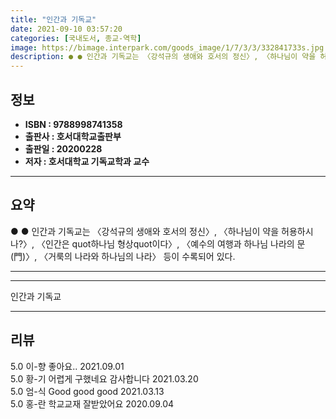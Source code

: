 ```yaml
---
title: "인간과 기독교"
date: 2021-09-10 03:57:20
categories: [국내도서, 종교-역학]
image: https://bimage.interpark.com/goods_image/1/7/3/3/332841733s.jpg
description: ● ● 인간과 기독교는 〈강석규의 생애와 호서의 정신〉, 〈하나님이 약을 허용하시나?〉, 〈인간은 quot하나님 형상quot이다〉, 〈예수의 여행과 하나님 나라의 문(門)〉, 〈거룩의 나라와 하나님의 나라〉 등이 수록되어 있다.
---
```


## **정보**

- **ISBN : 9788998741358**
- **출판사 : 호서대학교출판부**
- **출판일 : 20200228**
- **저자 : 호서대학교 기독교학과 교수**

------



## **요약**

●  ●  인간과 기독교는 〈강석규의 생애와 호서의 정신〉, 〈하나님이 약을 허용하시나?〉, 〈인간은 quot하나님 형상quot이다〉, 〈예수의 여행과 하나님 나라의 문(門)〉, 〈거룩의 나라와 하나님의 나라〉 등이 수록되어 있다.

------



------


인간과 기독교 

------


## **리뷰** 

5.0 이-향 좋아요.. 2021.09.01 <br/>5.0 황-기 어렵게 구했네요
감사합니다 2021.03.20 <br/>5.0 엄-식 Good good good 2021.03.13 <br/>5.0 홍-란 학교교재 잘받았어요 2020.09.04 <br/>